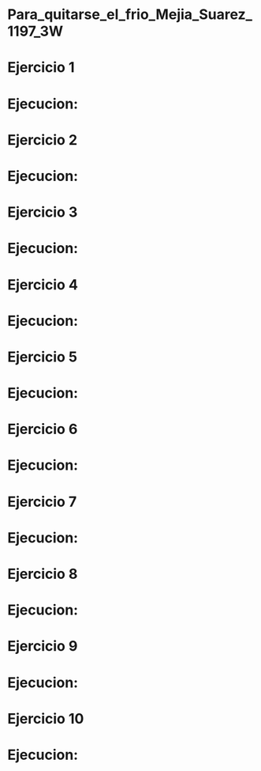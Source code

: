 # Para_quitarse_el_frio_Mejia_Suarez_1197_3W
# Ejercicio 1
# Ejecucion:
# Ejercicio 2
# Ejecucion:
# Ejercicio 3
# Ejecucion:
# Ejercicio 4
# Ejecucion:
# Ejercicio 5
# Ejecucion:
# Ejercicio 6
# Ejecucion:
# Ejercicio 7
# Ejecucion:
# Ejercicio 8
# Ejecucion:
# Ejercicio 9
# Ejecucion:
# Ejercicio 10
# Ejecucion:
